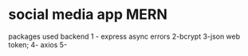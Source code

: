 # social media app MERN

packages used 
backend
1 - express async errors
2-bcrypt
3-json web token;
4- axios
5-